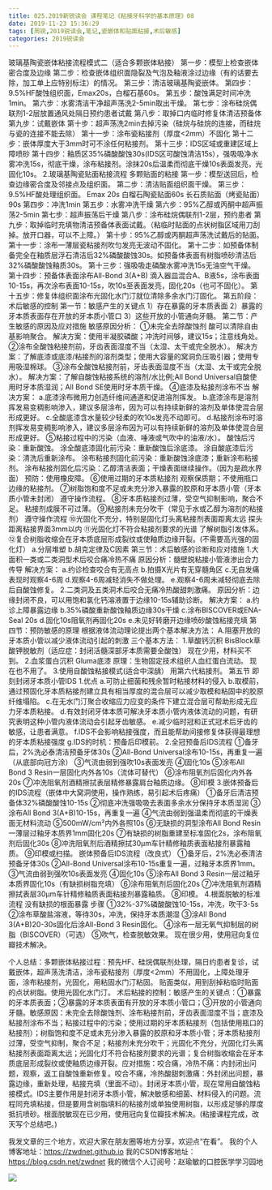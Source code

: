 ```yaml
---
title: 025.2019新锐读会 课程笔记《粘接牙科学的基本原理》08
date: 2019-11-23 15:36:29
tags: [周锐,2019锐读会,笔记,瓷嵌体和贴面粘接,术后敏感]
categories: 2019锐读会
---
```

玻璃基陶瓷嵌体粘接流程模式二（适合多颗嵌体粘接）
第一步：模型上检查嵌体密合度及边缘
第二步：检查嵌体组织面隐裂及气泡及釉液涂过边缘（有的话要去除，加工单上应特别标注）的情况。
第三步：清洁玻璃基陶瓷嵌体。
第四步：9.5%HF酸蚀组织面，Emax20s，白榴石基60s。
第五步：酸蚀满足时间冲洗1min。
第六步：水雾清洁干净超声荡洗2-5min取出干燥。
第七步：涂布硅烷偶联剂1-2层放置通风处隔日预约患者试戴
第八步：取掉口内临时修复体清洁预备体
第九步：试戴嵌体
第十步：超声荡洗2min去掉污染（硅烷与硅烷的连接，而硅烷与瓷的连接不能去除）
第十一步：涂布瓷粘接剂（厚度<2mm）不固化
第十二步：嵌体厚度大于3mm时可不涂任何粘接剂。
第十三步：IDS区域或重建区域上障喷砂
第十四步：釉质区35%磷酸酸蚀30s(IDS区可酸蚀清洁15s），强吸吸净水雾冲洗15s，彻底干燥，涂布粘接剂。涂抹20s后温柔而彻底干燥10s表面发亮，光固化10s。
2.玻璃基陶瓷贴面粘接流程
多颗贴面的粘接
第一步：模型送回后，检查边缘密合度及邻接点及组织面。
第二步：清洁贴面组织面干燥。
第三步：9.5%HF酸处理组织面。
Emax 20s
白榴石陶瓷贴面60s
长石质贴面（烤瓷贴面）90s
第四步：冲洗1min
第五步：水雾冲洗干燥
第六步：95%乙醇或丙酮中超声振荡2-5min
第七步：超声振荡后干燥
第八步：涂布硅烷偶联剂1-2层，预约患者
第九步：取掉临时充填物清洁预备体表面试戴。（粘临时贴面的点状树脂区域用刀刮掉。放开口器，可以不上障。）
第十步：95%乙醇或丙酮超声荡洗试戴后的贴面。
第十一步：涂布一薄层瓷粘接剂吹匀发亮无波动不固化。
第十二步：如预备体制备完全在釉质层浮石清洁后32%磷酸酸蚀30s。如预备体表面有树脂喷砂清洁后32%磷酸酸蚀釉质30s。
第十三步：强吸吸走磷酸水雾冲洗15s无油空气干燥。
第十四步：预备体表面涂布All-Bond 3(A+B)
滴入器皿混合A、B液5s，涂布表面10-15s，再次涂布表面10-15s，吹10s至表面发亮，固化20s（也可不固化）。
第十五步：修复体组织面涂布光固化水门汀就位清除多余水门汀固化。
第五阶段：术后敏感的控制
第一节：敏感产生的关键点
1）存在暴露的牙本质表面
2）暴露的牙本质表面存在开放的牙本质小管口
3）这些开放的小管通向牙髓。
第二节：产生敏感的原因及应对措施
敏感原因分析：
①未完全去除酸蚀剂
酸可以清除自由基影响聚合。
解决方案：使用半凝胶磷酸；冲洗时间够，建议15s；注意线角处。
②涂布全酸蚀粘接剂前，牙齿表面湿度不当（太湿、太干或完全脱水）。
解决方案：了解底漆或底漆/粘接剂的溶剂类型；使用大容量的窝洞负压吸引器；使用专用吸湿棉球。
③涂布全酸蚀粘接剂前，牙齿表面湿度不当（太湿、太干或完全脱水）。
解决方案：了解自酸蚀粘接系统的溶剂/水比例;All Bond Universal自酸使用时牙本质湿润；All Bond SE使用时牙本质干燥。
④底漆及粘接剂涂布不当
解决方案：
a.底漆涂布微用力创造纤维间通道和促进溶剂挥发。
b.底漆涂布是溶剂挥发易变稠影响渗入，建议多层涂布，因为可以有持续新鲜的溶剂及单体使混合层形成更好。
c.全酸底漆含水量较少轻柔的吹10s发亮不动即可。
d.粘接剂涂布时溶剂挥发易变稠影响渗入，建议多层涂布因为可以有持续新鲜的溶剂及单体使混合层形成更好。
⑤粘接过程中的污染（血液、唾液或气吹中的油液/水）。
酸蚀后污染：重新酸蚀。
涂全酸底漆固化前污染：重新酸蚀后涂底漆。
涂自酸底漆后污染：清洗后重新涂布。
涂布粘接剂固化前污染：重新酸蚀涂底漆；重新涂布粘接剂。
涂布粘接剂固化后污染：乙醇清洁表面；干燥表面继续操作。（因为是疏水界面）
预防：使用橡皮障。
⑥使用过期的牙本质粘接剂
观察保质期；不使用瓶口边缘的粘接剂。
⑦树脂饱和度不足或未充分渗入暴露的胶原和牙本质小管（牙本质小管未封闭）
遵守操作流程。
⑧牙本质粘接剂过薄，受空气抑制影响，聚合不足。
粘接剂成膜不可过薄。
⑨粘接剂未充分吹干（常见于水或乙醇为溶剂的粘接剂）
遵守操作流程
⑩光固化不充分，特别是固化灯头离粘接剂表面距离太远
探头距离粘接界面3mm以内
⑪光固化灯不符合粘接剂要求的光谱
了解树脂引发体系。
⑫复合树脂收缩会在牙本质底层形成裂纹或使釉质边缘开裂。(不需要高光强的固化灯）
a.分层堆塑
b.胡克定律及C因素
第三节：术后敏感的诊断和应对措施
1.大面积一类或二类洞型术后咬合痛冷热不痛
原因分析：髓壁脱粘接小管液渗出合力传导
解决方案：
a.约诊检查咬合有无高点
b.拍摄X光片有无穿髓角区
c.无自发痛表现时观察4-6周
d.观察4-6周减轻消失不做处理。
e.观察4-6周未减轻彻底去除后自酸蚀修复。
2.二类洞及五类洞术后咬合无痛冷热酸甜刺激痛。
原因分析：边缘封闭不良，可以用饱和氯化钙溶液置于边缘10-15s辅助诊断。
解决方案：
a.约诊上障暴露边缘
b.35%磷酸重新酸蚀釉质边缘30s干燥
c.涂布BISCOVER或ENA-Seal 20s
d.固化10s阻氧剂再固化20s
e.未见好转磨开边缘喷砂酸蚀粘接充填
第四节：预防敏感的原理
根据液体流动理论提出两个基本解决方法：
A.阻塞开放的牙本质小管以减少液体流动引起的刺激
三个基本方法：
1.草酸钙沉积
BisBlock草酸钾脱敏剂（适应症：封闭活髓深部牙本质需要全酸蚀）
现在少用，材料买不到。
2.血浆蛋白沉积
Gluma底漆 原理：生物固定技术组织人血红蛋白流动。
现在也不用了。
3.使用自酸蚀粘接模式(适合中深龋）
用第六代粘接剂。
第五节 即刻封闭牙本质小管IDS
1.优点
a.可防止细菌和残余暂时粘接材料的侵入
b.取模前，通过预固化牙本质粘接剂建立具有相当厚度的混合层可以减少取模和粘固中的胶原纤维塌陷。
c.在无水门汀聚合收缩应力应变的条件下建立混合层可帮助形成无应力牙本质粘接。
d.有效封闭牙体本质可解决牙本质小管内液体流动的问题，有研究表明这种小管内液体流动会引起牙齿敏感。
e.减少临时冠和正式冠术后牙齿的敏感，让患者满意。
f.IDS不会影响粘接强度，而且能帮助间接修复体获得最理想的牙本质粘接强度
g.IDS的时机：预备后印模前。
2.全冠预备后IDS流程
①备牙后，2%洗必泰清洁预备牙体30s
②All-Bond Universal涂布10-15s，再重复一遍（从底部向冠方涂）
③气流由弱到强吹10s表面发亮
④固化10s
⑤涂布All Bond 3 Resin一层固化内外各10s（流体可替代）
⑥涂布阻氧剂后固化内外各20s
⑦冲洗阻氧剂酒精擦拭表层精修暴露肩台釉质边缘。
⑧印模
3.嵌体预备后的IDS流程（嵌体中大窝洞使用，操作熟练，易引起术后疼痛）
①备牙后清洁预备体32%磷酸酸蚀10-15s
②彻底冲洗强吸吸去表面多余水分保持牙本质湿润
③涂布All Bond 3(A+B)10-15s，再重复一遍
④气流由弱到强温柔而彻底的干燥表面无材料流动
⑤500mW/cm²内外各照10s
⑥无缺损的洞型涂布All Bond Resin一薄层过釉牙本质界1mm固化20s
⑦有缺损的树脂重建至标准固化2s，涂布阻氧剂后固化30s
⑧冲洗阻氧剂后酒精擦拭30μm车针精修釉质表面粘接剂暴露釉质。
⑨印模或扫描。
嵌体预备后IDS流程（改良式）
①备牙后，2%洗必泰清洁预备牙体30s
②All-Bond Universal涂布10-15s重复一遍，过釉牙本质界1mm。
③气流由弱到强吹10s表面发亮
④固化10s
⑤涂布All Bond 3 Resin一层过釉牙本质界固化10s（有缺损树脂充填）
⑥涂布阻氧剂后固化20s
⑦冲洗阻氧剂酒精擦拭表层30μm车针精修釉质表面粘接剂暴露釉质。
⑧印模。
4.根面脱敏的标准流程
没有缺损的根面暴露
步骤
①32%-37%磷酸酸蚀10-15s，冲洗，吹干3-5s
②涂布草酸盐溶液，等待30s，冲洗，保持牙本质潮湿
③涂All Bond 3(A+B)20-30s固化后涂All-Bond 3 Resin固化。
④涂布一层无氧气抑制层的树脂（BISCOVER）（可选）
⑤吹气，检查脱敏效果。
现在很少用，使用冠向复位瓣技术解决。

个人总结：多颗嵌体粘接过程：预先HF、硅烷偶联剂处理，隔日约患者复诊，试戴嵌体，超声荡洗清洁，涂布瓷粘接剂（厚度<2mm）不用固化，上障处理牙面，涂布粘接剂，光固化，用粘固水门汀粘固。
贴面类似，用到刮掉粘临时贴面的点状树脂。使用光固化水门汀。
术后粘接的控制：敏感产生的关键点：①暴露的牙本质表面；②暴露的牙本质表面有开放的牙本质小管口；③开放的小管通向牙髓。敏感原因：未完全去除酸蚀剂、涂布粘接剂前，牙齿表面湿度不当；底漆及粘接剂涂布不当；粘接过程中的污染；使用过期的牙本质粘接剂（包括使用瓶口的粘接剂）；树脂饱和度不足或未充分渗入暴露的胶原和牙本质小管；牙本质粘接剂过薄，受空气抑制，聚合不足；粘接剂未充分吹干；光固化不充分，光固化灯头离粘接剂表面距离太远；光固化灯不符合粘接剂要求的光谱；复合树脂收缩会在牙本质底层形成裂纹或使釉质边缘开裂。应对措施：咬合痛，冷热不痛：内封闭出问题，观察，返工自酸蚀重新修复。咬合不痛，冷热酸甜刺激痛：外封闭出问题，暴露边缘，重新处理，粘接充填（里面不动）。封闭牙本质小管，现在常用自酸蚀粘接模式。IDS主要作用是封闭牙本质小管，解决敏感和细菌、材料侵入的问题。流程同充填粘接，但是要用含树脂填料的粘接剂或单独使用树脂，以形成足够的厚度抵抗喷砂。根面脱敏现在已少用，使用冠向复位瓣技术解决。(粘接课程完成，改天写个总结吧。)

我发文章的三个地方，欢迎大家在朋友圈等地方分享，欢迎点“在看”。
我的个人博客地址：https://zwdnet.github.io
我的CSDN博客地址：https://blog.csdn.net/zwdnet
我的微信个人订阅号：赵瑜敏的口腔医学学习园地


![](https://zymblog-1258069789.cos.ap-chengdu.myqcloud.com/other/wx.jpg)